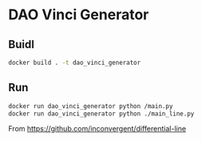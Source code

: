 
# DAO Vinci Generator

## Buidl

```bash
docker build . -t dao_vinci_generator
```

## Run

```bash
docker run dao_vinci_generator python /main.py
docker run dao_vinci_generator python ./main_line.py
```

From <https://github.com/inconvergent/differential-line>
